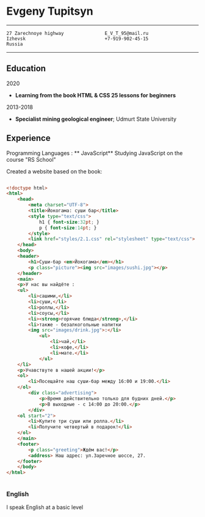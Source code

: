# Evgeny Tupitsyn

----------------------       -----------------------
```
27 Zarechnoye highway               E_V_T_95@mail.ru
Izhevsk                             +7-919-902-45-15
Russia
```

----------------------       -----------------------

## Education

2020 
- **Learning from the book HTML & CSS 25 lessons for beginners**

2013-2018
- **Specialist mining geological engineer**; Udmurt State University

## Experience

Programming Languages 
: ** JavaScript** Studying JavaScript on the course "RS School"

Created a website based on the book:

```html

<!doctype html>
<html>
	<head>
		<meta charset="UTF-8">
		<title>Йокогама: суши бар</title>
		<style type="text/css">
			h1 { font-size:32pt; }
			p { font-size:14pt; }
		</style>
		<link href="styles/2.1.css" rel="stylesheet" type="text/css">
	</head>
	<body>
	<header>
		<h1>Суши-бар <em>Йокогама</em></h1>
		<p class="picture"><img src="images/sushi.jpg"></p>
	</header>
	<main>
	<p>У нас вы найдёте :
	<ul>
		<li>сашими,</li>
		<li>суши,</li>
		<li>роллы,</li>
		<li>соусы,</li>
		<li><strong>горячие блюда</strong>,</li>
		<li>также - безалкогольные напитки
		<img src="images/drink.jpg">:</li>
			<ul>
				<li>чай,</li>
				<li>кофе,</li>
				<li>мате.</li>
			</ul>
	</li>
	<p>Учавствуте в нашей акции!</p>
	<ol>
		<li>Посещайте наш суши-бар между 16:00 и 19:00.</li>
	</ol>
		<div class="advertising">
			<p>Время действительно только для будних дней.</p>
			<p>В выходные - с 14:00 до 20:00.</p>
		</div>
	<ol start="2">
		<li>Купите три суши или ролла.</li>
		<li>Получите четвертый в подарок!</li>
	</ol>
	</main>
	<footer>
		<p class="greeting">Ждём вас!</p>
		<address> Наш адрес: ул.Заречное шоссе, 27.
	</footer>
	</body>
</html>
	
```

### English

I speak English at a basic level
